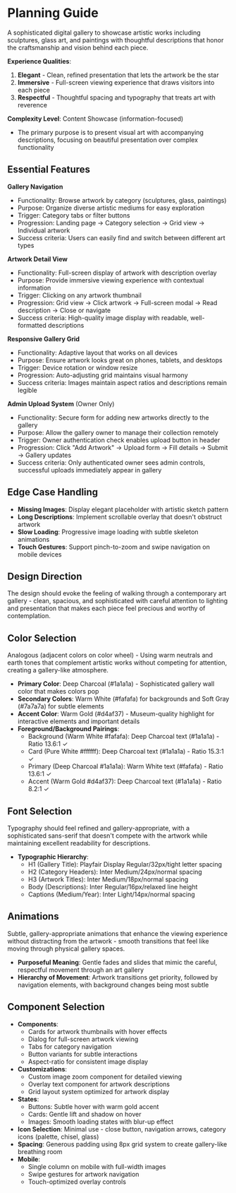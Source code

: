 # Planning Guide

A sophisticated digital gallery to showcase artistic works including sculptures, glass art, and paintings with thoughtful descriptions that honor the craftsmanship and vision behind each piece.

**Experience Qualities**:
1. **Elegant** - Clean, refined presentation that lets the artwork be the star
2. **Immersive** - Full-screen viewing experience that draws visitors into each piece
3. **Respectful** - Thoughtful spacing and typography that treats art with reverence

**Complexity Level**: Content Showcase (information-focused)
- The primary purpose is to present visual art with accompanying descriptions, focusing on beautiful presentation over complex functionality

## Essential Features

**Gallery Navigation**
- Functionality: Browse artwork by category (sculptures, glass, paintings)
- Purpose: Organize diverse artistic mediums for easy exploration
- Trigger: Category tabs or filter buttons
- Progression: Landing page → Category selection → Grid view → Individual artwork
- Success criteria: Users can easily find and switch between different art types

**Artwork Detail View**
- Functionality: Full-screen display of artwork with description overlay
- Purpose: Provide immersive viewing experience with contextual information
- Trigger: Clicking on any artwork thumbnail
- Progression: Grid view → Click artwork → Full-screen modal → Read description → Close or navigate
- Success criteria: High-quality image display with readable, well-formatted descriptions

**Responsive Gallery Grid**
- Functionality: Adaptive layout that works on all devices
- Purpose: Ensure artwork looks great on phones, tablets, and desktops
- Trigger: Device rotation or window resize
- Progression: Auto-adjusting grid maintains visual harmony
- Success criteria: Images maintain aspect ratios and descriptions remain legible

**Admin Upload System** (Owner Only)
- Functionality: Secure form for adding new artworks directly to the gallery
- Purpose: Allow the gallery owner to manage their collection remotely
- Trigger: Owner authentication check enables upload button in header
- Progression: Click "Add Artwork" → Upload form → Fill details → Submit → Gallery updates
- Success criteria: Only authenticated owner sees admin controls, successful uploads immediately appear in gallery

## Edge Case Handling

- **Missing Images**: Display elegant placeholder with artistic sketch pattern
- **Long Descriptions**: Implement scrollable overlay that doesn't obstruct artwork
- **Slow Loading**: Progressive image loading with subtle skeleton animations
- **Touch Gestures**: Support pinch-to-zoom and swipe navigation on mobile devices

## Design Direction

The design should evoke the feeling of walking through a contemporary art gallery - clean, spacious, and sophisticated with careful attention to lighting and presentation that makes each piece feel precious and worthy of contemplation.

## Color Selection

Analogous (adjacent colors on color wheel) - Using warm neutrals and earth tones that complement artistic works without competing for attention, creating a gallery-like atmosphere.

- **Primary Color**: Deep Charcoal (#1a1a1a) - Sophisticated gallery wall color that makes colors pop
- **Secondary Colors**: Warm White (#fafafa) for backgrounds and Soft Gray (#7a7a7a) for subtle elements
- **Accent Color**: Warm Gold (#d4af37) - Museum-quality highlight for interactive elements and important details
- **Foreground/Background Pairings**: 
  - Background (Warm White #fafafa): Deep Charcoal text (#1a1a1a) - Ratio 13.6:1 ✓
  - Card (Pure White #ffffff): Deep Charcoal text (#1a1a1a) - Ratio 15.3:1 ✓
  - Primary (Deep Charcoal #1a1a1a): Warm White text (#fafafa) - Ratio 13.6:1 ✓
  - Accent (Warm Gold #d4af37): Deep Charcoal text (#1a1a1a) - Ratio 8.2:1 ✓

## Font Selection

Typography should feel refined and gallery-appropriate, with a sophisticated sans-serif that doesn't compete with the artwork while maintaining excellent readability for descriptions.

- **Typographic Hierarchy**: 
  - H1 (Gallery Title): Playfair Display Regular/32px/tight letter spacing
  - H2 (Category Headers): Inter Medium/24px/normal spacing
  - H3 (Artwork Titles): Inter Medium/18px/normal spacing
  - Body (Descriptions): Inter Regular/16px/relaxed line height
  - Captions (Medium/Year): Inter Light/14px/normal spacing

## Animations

Subtle, gallery-appropriate animations that enhance the viewing experience without distracting from the artwork - smooth transitions that feel like moving through physical gallery spaces.

- **Purposeful Meaning**: Gentle fades and slides that mimic the careful, respectful movement through an art gallery
- **Hierarchy of Movement**: Artwork transitions get priority, followed by navigation elements, with background changes being most subtle

## Component Selection

- **Components**: 
  - Cards for artwork thumbnails with hover effects
  - Dialog for full-screen artwork viewing
  - Tabs for category navigation
  - Button variants for subtle interactions
  - Aspect-ratio for consistent image display
- **Customizations**: 
  - Custom image zoom component for detailed viewing
  - Overlay text component for artwork descriptions
  - Grid layout system optimized for artwork display
- **States**: 
  - Buttons: Subtle hover with warm gold accent
  - Cards: Gentle lift and shadow on hover
  - Images: Smooth loading states with blur-up effect
- **Icon Selection**: Minimal use - close button, navigation arrows, category icons (palette, chisel, glass)
- **Spacing**: Generous padding using 8px grid system to create gallery-like breathing room
- **Mobile**: 
  - Single column on mobile with full-width images
  - Swipe gestures for artwork navigation
  - Touch-optimized overlay controls